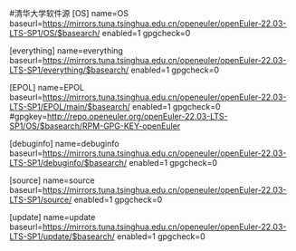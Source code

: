 #清华大学软件源
[OS]
name=OS
baseurl=https://mirrors.tuna.tsinghua.edu.cn/openeuler/openEuler-22.03-LTS-SP1/OS/$basearch/
enabled=1
gpgcheck=0

[everything]
name=everything
baseurl=https://mirrors.tuna.tsinghua.edu.cn/openeuler/openEuler-22.03-LTS-SP1/everything/$basearch/
enabled=1
gpgcheck=0

[EPOL]
name=EPOL
baseurl=https://mirrors.tuna.tsinghua.edu.cn/openeuler/openEuler-22.03-LTS-SP1/EPOL/main/$basearch/
enabled=1
gpgcheck=0
#gpgkey=http://repo.openeuler.org/openEuler-22.03-LTS-SP1/OS/$basearch/RPM-GPG-KEY-openEuler

[debuginfo]
name=debuginfo
baseurl=https://mirrors.tuna.tsinghua.edu.cn/openeuler/openEuler-22.03-LTS-SP1/debuginfo/$basearch/
enabled=1
gpgcheck=0

[source]
name=source
baseurl=https://mirrors.tuna.tsinghua.edu.cn/openeuler/openEuler-22.03-LTS-SP1/source/
enabled=1
gpgcheck=0

[update]
name=update
baseurl=https://mirrors.tuna.tsinghua.edu.cn/openeuler/openEuler-22.03-LTS-SP1/update/$basearch/
enabled=1
gpgcheck=0

